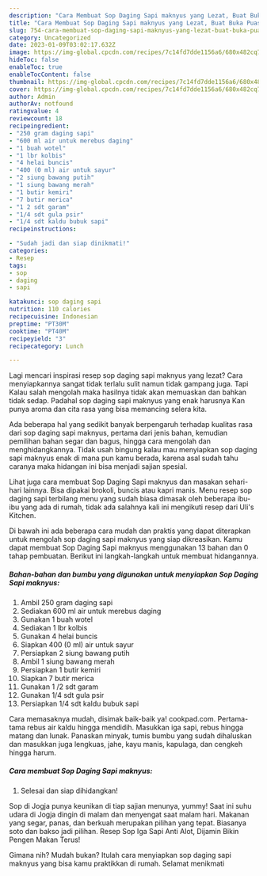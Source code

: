 ```yaml
---
description: "Cara Membuat Sop Daging Sapi maknyus yang Lezat, Buat Buka Puasa Sempurna"
title: "Cara Membuat Sop Daging Sapi maknyus yang Lezat, Buat Buka Puasa Sempurna"
slug: 754-cara-membuat-sop-daging-sapi-maknyus-yang-lezat-buat-buka-puasa-sempurna
category: Uncategorized
date: 2023-01-09T03:02:17.632Z
image: https://img-global.cpcdn.com/recipes/7c14fd7dde1156a6/680x482cq70/sop-daging-sapi-maknyus-foto-resep-utama.jpg
hideToc: false
enableToc: true
enableTocContent: false
thumbnail: https://img-global.cpcdn.com/recipes/7c14fd7dde1156a6/680x482cq70/sop-daging-sapi-maknyus-foto-resep-utama.jpg
cover: https://img-global.cpcdn.com/recipes/7c14fd7dde1156a6/680x482cq70/sop-daging-sapi-maknyus-foto-resep-utama.jpg
author: Admin
authorAv: notfound
ratingvalue: 4
reviewcount: 18
recipeingredient:
- "250 gram daging sapi"
- "600 ml air untuk merebus daging"
- "1 buah wotel"
- "1 lbr kolbis"
- "4 helai buncis"
- "400 (0 ml) air untuk sayur"
- "2 siung bawang putih"
- "1 siung bawang merah"
- "1 butir kemiri"
- "7 butir merica"
- "1 2 sdt garam"
- "1/4 sdt gula psir"
- "1/4 sdt kaldu bubuk sapi"
recipeinstructions:

- "Sudah jadi dan siap dinikmati!"
categories:
- Resep
tags:
- sop
- daging
- sapi

katakunci: sop daging sapi 
nutrition: 110 calories
recipecuisine: Indonesian
preptime: "PT30M"
cooktime: "PT40M"
recipeyield: "3"
recipecategory: Lunch

---
```



Lagi mencari inspirasi resep sop daging sapi maknyus yang lezat? Cara menyiapkannya sangat tidak terlalu sulit namun tidak gampang juga. Tapi Kalau salah mengolah maka hasilnya tidak akan memuaskan dan bahkan tidak sedap. Padahal sop daging sapi maknyus yang enak harusnya Kan punya aroma dan cita rasa yang bisa memancing selera kita.


Ada beberapa hal yang sedikit banyak berpengaruh terhadap kualitas rasa dari sop daging sapi maknyus, pertama dari jenis bahan, kemudian pemilihan bahan segar dan bagus, hingga cara mengolah dan menghidangkannya. Tidak usah bingung kalau mau menyiapkan sop daging sapi maknyus enak di mana pun kamu berada, karena asal sudah tahu caranya maka hidangan ini bisa menjadi sajian spesial.

Lihat juga cara membuat Sop Daging Sapi maknyus dan masakan sehari-hari lainnya. Bisa dipakai brokoli, buncis atau kapri manis. Menu resep sop daging sapi terbilang menu yang sudah biasa dimasak oleh beberapa ibu-ibu yang ada di rumah, tidak ada salahnya kali ini mengikuti resep dari Uli&#39;s Kitchen.


Di bawah ini ada beberapa cara mudah dan praktis yang dapat diterapkan untuk mengolah sop daging sapi maknyus yang siap dikreasikan. Kamu dapat membuat Sop Daging Sapi maknyus menggunakan 13 bahan dan 0 tahap pembuatan. Berikut ini langkah-langkah untuk membuat hidangannya.

<!--inarticleads1-->

##### Bahan-bahan dan bumbu yang digunakan untuk menyiapkan Sop Daging Sapi maknyus:

1. Ambil 250 gram daging sapi
1. Sediakan 600 ml air untuk merebus daging
1. Gunakan 1 buah wotel
1. Sediakan 1 lbr kolbis
1. Gunakan 4 helai buncis
1. Siapkan 400 (0 ml) air untuk sayur
1. Persiapkan 2 siung bawang putih
1. Ambil 1 siung bawang merah
1. Persiapkan 1 butir kemiri
1. Siapkan 7 butir merica
1. Gunakan 1 /2 sdt garam
1. Gunakan 1/4 sdt gula psir
1. Persiapkan 1/4 sdt kaldu bubuk sapi


Cara memasaknya mudah, disimak baik-baik ya! cookpad.com. Pertama-tama rebus air kaldu hingga mendidih. Masukkan iga sapi, rebus hingga matang dan lunak. Panaskan minyak, tumis bumbu yang sudah dihaluskan dan masukkan juga lengkuas, jahe, kayu manis, kapulaga, dan cengkeh hingga harum. 

<!--inarticleads2-->

##### Cara membuat Sop Daging Sapi maknyus:


1. Selesai dan siap dihidangkan!

Sop di Jogja punya keunikan di tiap sajian menunya, yummy! Saat ini suhu udara di Jogja dingin di malam dan menyengat saat malam hari. Makanan yang segar, panas, dan berkuah merupakan pilihan yang tepat. Biasanya soto dan bakso jadi pilihan. Resep Sop Iga Sapi Anti Alot, Dijamin Bikin Pengen Makan Terus! 

Gimana nih? Mudah bukan? Itulah cara menyiapkan sop daging sapi maknyus yang bisa kamu praktikkan di rumah. Selamat menikmati
